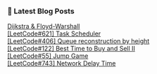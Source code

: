 

### 📕 Latest Blog Posts   

<a href ="https://gilbert9172.tistory.com/69"> Dijkstra &amp; Floyd-Warshall </a> <br><a href ="https://gilbert9172.tistory.com/68"> [LeetCode#621] Task Scheduler </a> <br><a href ="https://gilbert9172.tistory.com/67"> [LeetCode#406] Queue reconstruction by height </a> <br><a href ="https://gilbert9172.tistory.com/66"> [LeetCode#122] Best Time to Buy and Sell II </a> <br><a href ="https://gilbert9172.tistory.com/65"> [LeetCode#55] Jump Game </a> <br><a href ="https://gilbert9172.tistory.com/64"> [LeetCode#743] Network Delay Time </a> <br>
